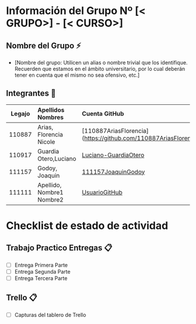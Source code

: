# Información del Grupo Nº [< GRUPO>] - [< CURSO>]


## Nombre del Grupo :zap:

* [Nombre del grupo: Utilicen un alias o nombre trivial que los identifique. Recuerden que estamos en el ámbito universitario, por lo cual deberán tener en cuenta que el mismo no sea ofensivo, etc.]


## Integrantes :busts_in_silhouette:

| Legajo| Apellidos Nombres  | Cuenta GitHub | Linkedin
| :------: | :-------- | :-------- | :-------- |
| 110887 | Arias, Florencia Nicole |[110887AriasFlorencia] (https://github.com/110887AriasFlorencia)|florenciaarias1995 (https://www.linkedin.com/in/florenciaarias1995/)|
| 110917 | Guardia Otero,Luciano |[Luciano-GuardiaOtero](https://github.com/Luciano-GuardiaOtero)|[UserLinkedin](https://ar.linkedin.com/)|
| 111157 | Godoy, Joaquin | [111157JoaquinGodoy](https://github.com/111157JoaquinGodoy) |[UserLinkedin](https://ar.linkedin.com/)|
| 111111 | Apellido, Nombre1 Nombre2 |[UsuarioGitHub](https://github.com/xxxx)|[UserLinkedin](https://ar.linkedin.com/)|


# Checklist de estado de actividad

## Trabajo Practico Entregas :clipboard:
- [ ] Entrega Primera Parte
- [ ] Entrega Segunda Parte
- [ ] Entrega Tercera Parte

## Trello :clipboard:
- [ ] Capturas del tablero de Trello
